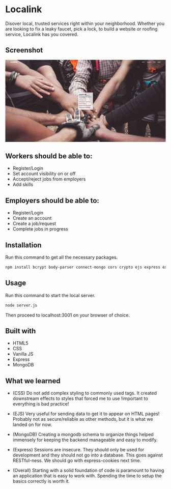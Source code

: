 # Localink
Disover local, trusted services right within your neighborhood. Whether you are looking to fix a leaky faucet, pick a lock, to build a website or roofing service, Localink has you covered. 


## Screenshot

![alt text](https://github.com/tristenseng/localink/blob/main/docs/demo.png)


## Workers should be able to:
- Register/Login
- Set account visibility on or off
- Accept/reject jobs from employers
- Add skills


## Employers should be able to: 
- Register/Login
- Create an account
- Create a job/request
- Complete jobs in progress


## Installation

Run this command to get all the necessary packages.
```bash
npm install bcrypt body-parser connect-mongo cors crypto ejs express express-session mongodb node
```


## Usage
Run this command to start the local server.
```bash
node server.js
```

Then proceed to localhost:3001 on your browser of choice.


## Built with

- HTML5
- CSS
- Vanilla JS
- Express
- MongoDB



## What we learned

- (CSS) Do not add complex styling to commonly used tags. It created downstream effects to styles that forced me to use !important to everything is bad practice!

- (EJS) Very useful for sending data to get it to appear on HTML pages! Probably not as secure/reliable as other methods, but it is what we landed on for now.

- (MongoDB) Creating a mongodb schema to organize things helped immensely for keeping the backend manageable and easy to modify.

- (Express) Sessions are insecure. They should only be used for development and they should not go into a database. This goes against RESTful-ness. We should go with express-cookies next time.

- (Overall) Starting with a solid foundation of code is paramount to having an application that is easy to work with. Spending the time to setup the basics correctly is worth it.
